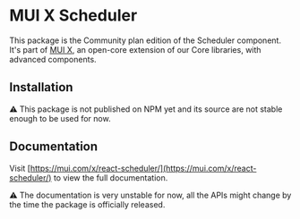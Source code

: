 # MUI X Scheduler

This package is the Community plan edition of the Scheduler component.
It's part of [MUI X](https://mui.com/x/), an open-core extension of our Core libraries, with advanced components.

## Installation

⚠️ This package is not published on NPM yet and its source are not stable enough to be used for now.

## Documentation

Visit [https://mui.com/x/react-scheduler/](https://mui.com/x/react-scheduler/) to view the full documentation.

⚠️ The documentation is very unstable for now, all the APIs might change by the time the package is officially released.
